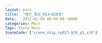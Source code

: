 ```yaml
---
layout: post
title:  "메인_회상_013~028장"
date:   2022-01-04 08:00:00 +0000
categories: Main
Tags: Story Main
SceneCode: ["scene_skip_cp013-028_q1_s10"]
---
```


